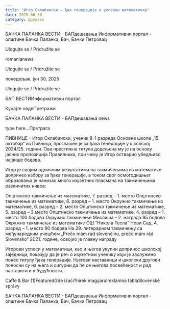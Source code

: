 ```yaml
---
title: "Игор Склабински – Ђак генерације и успешан математичар"
date: 2025-06-30
category: Друштво
---
```


БАЧКА ПАЛАНКА ВЕСТИ - БАПдешавања Информативни портал - општине Бачка Паланка, Бач, Бачки Петровац

Ulogujte se / Pridružite se

romanianews

Ulogujte se / Pridružite se

понедељак, јун 30, 2025

Ulogujte se / Pridružite se

БАП ВЕСТИИнформативни портал

Куцајте овдеПретражи

БАЧКА ПАЛАНКА ВЕСТИ - БАПдешавања news

type here...Претрага

ПИВНИЦЕ – Игор Склабински, ученик 8-1 разреда Основне школе „15. октобар“ из Пивница, проглашен је за ђака генерације у школској 2024/25. години. Ова престижна титула додељена му је на основу јасних пропозиција Правилника, при чему је Игор остварио убедљиво највише бодова.

Игор је својим одличним резултатима на такмичењима из математике допринео избору за ђака генерације, а током свог осмогодишњег образовања је нанизао много изузетних пласмана на такмичењима различитих нивоа:

Општинско такмичење из математике, 7. разред – 1. место
Општинско такмичење из математике, 6. разред – 1. место
Окружно такмичење из математике, 6. разред – 2. место
Општинско такмичење из математике, 5. разред – 3.место
Општинско такмичење из математике, 4. разред – 1. место 100 бодова
Окружно такмичење Мислиша – 2. награда 95 бодова
Окружно такмичење из математике ОШ “Никола Тесла” Нови Сад, 4. разред – 1. место 90 бодова
На 29. литерарном такмичењу са међународним учешћем „Prečo mám rád slovenčinu, prečo mám rád Slovensko“ 2021. године, освојио je главну награду

Игорови успеси у математици, као и његов укупни допринос школској заједници, показују да је реч о изузетном ученику који је заслужено понео титулу ђака генерације. Његови наставници и школски другови поносни су на њега и сигурни да ће се његова посвећеност и рад наставити и у будућности.

Caffe & Bar (1)FeaturedGde izaći?hírek magyarulreklamna tablaSlovenské správy

БАЧКА ПАЛАНКА ВЕСТИ - БАПдешавања Информативни портал - општине Бачка Паланка, Бач, Бачки Петровац
